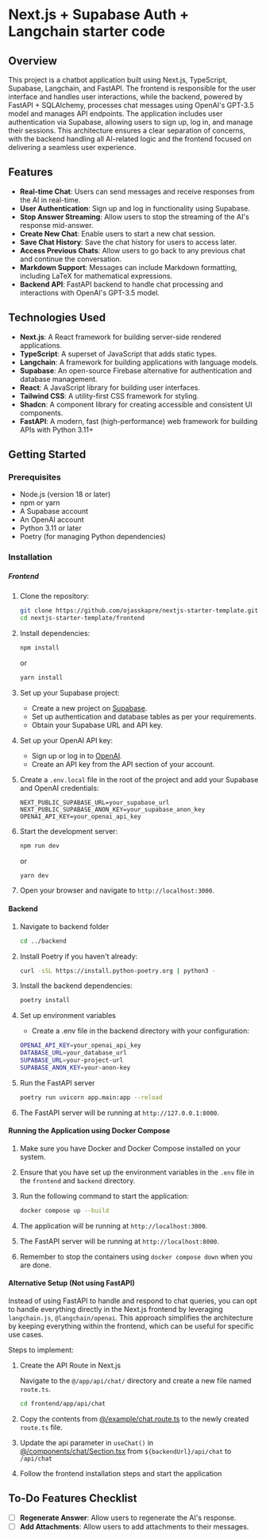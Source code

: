 # Next.js + Supabase Auth + Langchain starter code

## Overview

This project is a chatbot application built using Next.js, TypeScript, Supabase, Langchain, and FastAPI. The frontend is responsible for the user interface and handles user interactions, while the backend, powered by FastAPI + SQLAlchemy, processes chat messages using OpenAI's GPT-3.5 model and manages API endpoints. The application includes user authentication via Supabase, allowing users to sign up, log in, and manage their sessions. This architecture ensures a clear separation of concerns, with the backend handling all AI-related logic and the frontend focused on delivering a seamless user experience.

## Features

- **Real-time Chat**: Users can send messages and receive responses from the AI in real-time.
- **User Authentication**: Sign up and log in functionality using Supabase.
- **Stop Answer Streaming**: Allow users to stop the streaming of the AI's response mid-answer.
- **Create New Chat**: Enable users to start a new chat session.
- **Save Chat History**: Save the chat history for users to access later.
- **Access Previous Chats**: Allow users to go back to any previous chat and continue the conversation.
- **Markdown Support**: Messages can include Markdown formatting, including LaTeX for mathematical expressions.
- **Backend API**: FastAPI backend to handle chat processing and interactions with OpenAI's GPT-3.5 model.

## Technologies Used

- **Next.js**: A React framework for building server-side rendered applications.
- **TypeScript**: A superset of JavaScript that adds static types.
- **Langchain**: A framework for building applications with language models.
- **Supabase**: An open-source Firebase alternative for authentication and database management.
- **React**: A JavaScript library for building user interfaces.
- **Tailwind CSS**: A utility-first CSS framework for styling.
- **Shadcn**: A component library for creating accessible and consistent UI components.
- **FastAPI**: A modern, fast (high-performance) web framework for building APIs with Python 3.11+

## Getting Started

### Prerequisites

- Node.js (version 18 or later)
- npm or yarn
- A Supabase account
- An OpenAI account
- Python 3.11 or later
- Poetry (for managing Python dependencies)

### Installation

##### Frontend

1. Clone the repository:

   ```bash
   git clone https://github.com/ojasskapre/nextjs-starter-template.git
   cd nextjs-starter-template/frontend
   ```

2. Install dependencies:

   ```bash
   npm install
   ```

   or

   ```bash
   yarn install
   ```

3. Set up your Supabase project:

   - Create a new project on [Supabase](https://supabase.io/).
   - Set up authentication and database tables as per your requirements.
   - Obtain your Supabase URL and API key.

4. Set up your OpenAI API key:

   - Sign up or log in to [OpenAI](https://openai.com/).
   - Create an API key from the API section of your account.

5. Create a `.env.local` file in the root of the project and add your Supabase and OpenAI credentials:

   ```plaintext
   NEXT_PUBLIC_SUPABASE_URL=your_supabase_url
   NEXT_PUBLIC_SUPABASE_ANON_KEY=your_supabase_anon_key
   OPENAI_API_KEY=your_openai_api_key
   ```

6. Start the development server:

   ```bash
   npm run dev
   ```

   or

   ```bash
   yarn dev
   ```

7. Open your browser and navigate to `http://localhost:3000`.

#### Backend

1. Navigate to backend folder

   ```bash
   cd ../backend
   ```

2. Install Poetry if you haven't already:

   ```bash
   curl -sSL https://install.python-poetry.org | python3 -
   ```

3. Install the backend dependencies:

   ```bash
   poetry install
   ```

4. Set up environment variables

   - Create a .env file in the backend directory with your configuration:

   ```bash
   OPENAI_API_KEY=your_openai_api_key
   DATABASE_URL=your_database_url
   SUPABASE_URL=your-project-url
   SUPABASE_ANON_KEY=your-anon-key
   ```

5. Run the FastAPI server

   ```bash
   poetry run uvicorn app.main:app --reload
   ```

6. The FastAPI server will be running at `http://127.0.0.1:8000`.

#### Running the Application using Docker Compose

1. Make sure you have Docker and Docker Compose installed on your system.
2. Ensure that you have set up the environment variables in the `.env` file in the `frontend` and `backend` directory.
3. Run the following command to start the application:

   ```bash
   docker compose up --build
   ```

4. The application will be running at `http://localhost:3000`.
5. The FastAPI server will be running at `http://localhost:8000`.
6. Remember to stop the containers using `docker compose down` when you are done.

#### Alternative Setup (Not using FastAPI)

Instead of using FastAPI to handle and respond to chat queries, you can opt to handle everything directly in the Next.js frontend by leveraging `langchain.js`, `@langchain/openai`. This approach simplifies the architecture by keeping everything within the frontend, which can be useful for specific use cases.

Steps to implement:

1. Create the API Route in Next.js

   Navigate to the `@/app/api/chat/` directory and create a new file named `route.ts`.

   ```bash
   cd frontend/app/api/chat
   ```

2. Copy the contents from [@/example/chat.route.ts](https://github.com/ojasskapre/nextjs-starter-template/blob/main/frontend/src/example/chat.route.ts) to the newly created `route.ts` file.

3. Update the api parameter in `useChat()` in [@/components/chat/Section.tsx](https://github.com/ojasskapre/nextjs-starter-template/blob/main/frontend/src/components/chat/Section.tsx) from `${backendUrl}/api/chat` to `/api/chat`

4. Follow the frontend installation steps and start the application

## To-Do Features Checklist

- [ ] **Regenerate Answer**: Allow users to regenerate the AI's response.
- [ ] **Add Attachments**: Allow users to add attachments to their messages.
